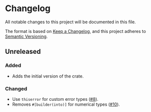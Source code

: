 # Changelog

All notable changes to this project will be documented in this file.

The format is based on [Keep a Changelog](https://keepachangelog.com/en/1.1.0/),
and this project adheres to [Semantic Versioning](https://semver.org/spec/v2.0.0.html).

## Unreleased

### Added

* Adds the initial version of the crate.

### Changed

* Use `thiserror` for custom error types
  ([#8](https://github.com/stjude-rust-labs/crankshaft/pull/8)).
* Removes `#[builder(into)]` for numerical types
  ([#10](https://github.com/stjude-rust-labs/crankshaft/pull/10)).

